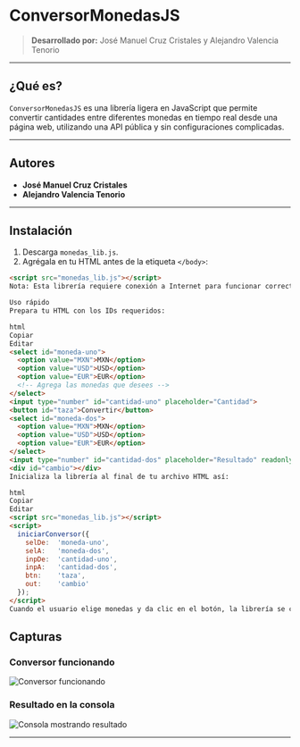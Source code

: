 # ConversorMonedasJS

> **Desarrollado por:** José Manuel Cruz Cristales y Alejandro Valencia Tenorio

---

## ¿Qué es?

`ConversorMonedasJS` es una librería ligera en JavaScript que permite convertir cantidades entre diferentes monedas en tiempo real desde una página web, utilizando una API pública y sin configuraciones complicadas.

---

## Autores

- **José Manuel Cruz Cristales**
- **Alejandro Valencia Tenorio**

---

## Instalación

1. Descarga `monedas_lib.js`.
2. Agrégala en tu HTML antes de la etiqueta `</body>`:

```html
<script src="monedas_lib.js"></script>
Nota: Esta librería requiere conexión a Internet para funcionar correctamente.

Uso rápido
Prepara tu HTML con los IDs requeridos:

html
Copiar
Editar
<select id="moneda-uno">
  <option value="MXN">MXN</option>
  <option value="USD">USD</option>
  <option value="EUR">EUR</option>
  <!-- Agrega las monedas que desees -->
</select>
<input type="number" id="cantidad-uno" placeholder="Cantidad">
<button id="taza">Convertir</button>
<select id="moneda-dos">
  <option value="MXN">MXN</option>
  <option value="USD">USD</option>
  <option value="EUR">EUR</option>
</select>
<input type="number" id="cantidad-dos" placeholder="Resultado" readonly>
<div id="cambio"></div>
Inicializa la librería al final de tu archivo HTML así:

html
Copiar
Editar
<script src="monedas_lib.js"></script>
<script>
  iniciarConversor({
    selDe:  'moneda-uno',
    selA:   'moneda-dos',
    inpDe:  'cantidad-uno',
    inpA:   'cantidad-dos',
    btn:    'taza',
    out:    'cambio'
  });
</script>
Cuando el usuario elige monedas y da clic en el botón, la librería se conecta a la API pública y realiza la conversión en tiempo real, mostrando el resultado y posibles mensajes en la interfaz.
```
## Capturas
### Conversor funcionando

![Conversor funcionando](./captura1.png)

### Resultado en la consola

![Consola mostrando resultado](./img/consola.png)




-------------------

